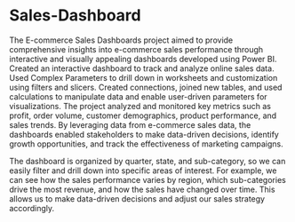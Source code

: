 # Sales-Dashboard
The E-commerce Sales Dashboards project aimed to provide comprehensive insights into e-commerce sales performance through interactive and visually appealing dashboards developed using Power BI. Created an interactive dashboard to track and analyze online sales data. Used Complex Parameters to drill down in worksheets and customization using filters and slicers. Created connections, joined new tables, and used calculations to manipulate data and enable user-driven parameters for visualizations. The project analyzed and monitored key metrics such as profit, order volume, customer demographics, product performance, and sales trends. By leveraging data from e-commerce sales data, the dashboards enabled stakeholders to make data-driven decisions, identify growth opportunities, and track the effectiveness of marketing campaigns.


The dashboard is organized by quarter, state, and sub-category, so we can easily filter and drill down into specific areas of interest. For example, we can see how the sales performance varies by region, which sub-categories drive the most revenue, and how the sales have changed over time. This allows us to make data-driven decisions and adjust our sales strategy accordingly.


